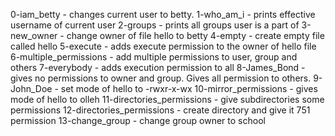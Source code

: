 0-iam_betty - changes current user to betty.
1-who_am_i  - prints effective username of current user
2-groups    - prints all groups user is a part of
3-new_owner - change owner of file hello to betty
4-empty     - create empty file called hello
5-execute   - adds execute permission to the owner of hello file
6-multiple_permissions - add multiple permissions to user, group and others
7-everybody - adds execution permission to all 
8-James_Bond - gives no permissions to owner and group. Gives all permission to others.
9-John_Doe  - set mode of hello to -rwxr-x-wx
10-mirror_permissions - gives mode of hello to olleh
11-directories_permissions - give subdirectories some permissions
12-directories_permissions - create directory and give it 751 permission
13-change_group - change group owner to school
